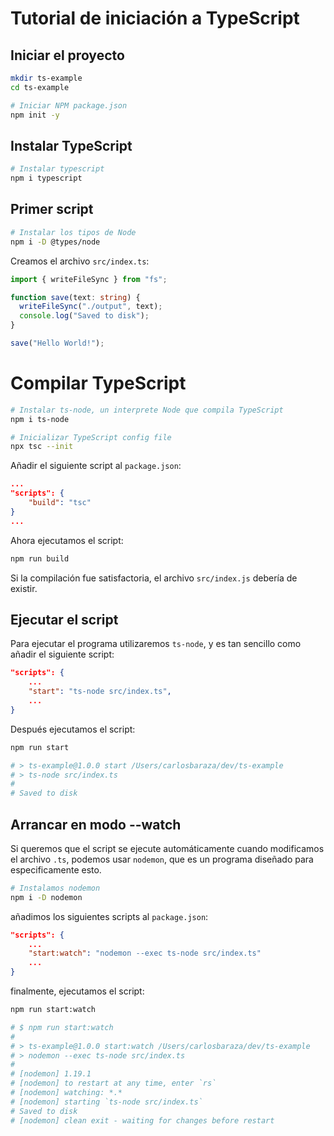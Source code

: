 # Tutorial de iniciación a TypeScript

## Iniciar el proyecto

```sh
mkdir ts-example
cd ts-example

# Iniciar NPM package.json
npm init -y
```

## Instalar TypeScript

```sh
# Instalar typescript
npm i typescript
```

## Primer script

```sh
# Instalar los tipos de Node
npm i -D @types/node
```

Creamos el archivo `src/index.ts`:

```typescript
import { writeFileSync } from "fs";

function save(text: string) {
  writeFileSync("./output", text);
  console.log("Saved to disk");
}

save("Hello World!");
```

# Compilar TypeScript

```sh
# Instalar ts-node, un interprete Node que compila TypeScript
npm i ts-node

# Inicializar TypeScript config file
npx tsc --init
```

Añadir el siguiente script al `package.json`:

```json
...
"scripts": {
    "build": "tsc"
}
...
```

Ahora ejecutamos el script:

```sh
npm run build
```

Si la compilación fue satisfactoria, el archivo `src/index.js` debería
de existir.

## Ejecutar el script

Para ejecutar el programa utilizaremos `ts-node`, y es tan sencillo
como añadir el siguiente script:

```json
"scripts": {
    ...
    "start": "ts-node src/index.ts",
    ...
}
```

Después ejecutamos el script:

```sh
npm run start

# > ts-example@1.0.0 start /Users/carlosbaraza/dev/ts-example
# > ts-node src/index.ts
#
# Saved to disk
```

## Arrancar en modo --watch

Si queremos que el script se ejecute automáticamente cuando modificamos
el archivo `.ts`, podemos usar `nodemon`, que es un programa diseñado
para especificamente esto.

```sh
# Instalamos nodemon
npm i -D nodemon
```

añadimos los siguientes scripts al `package.json`:

```json
"scripts": {
    ...
    "start:watch": "nodemon --exec ts-node src/index.ts"
    ...
}
```

finalmente, ejecutamos el script:

```sh
npm run start:watch

# $ npm run start:watch
#
# > ts-example@1.0.0 start:watch /Users/carlosbaraza/dev/ts-example
# > nodemon --exec ts-node src/index.ts
#
# [nodemon] 1.19.1
# [nodemon] to restart at any time, enter `rs`
# [nodemon] watching: *.*
# [nodemon] starting `ts-node src/index.ts`
# Saved to disk
# [nodemon] clean exit - waiting for changes before restart
```
